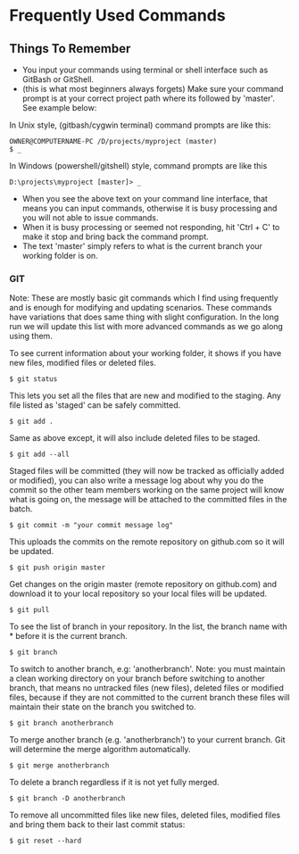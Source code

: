 # Frequently Used Commands

## Things To Remember
* You input your commands using terminal or shell interface such as GitBash or GitShell.
* (this is what most beginners always forgets) Make sure your command prompt is at your correct project path where its followed by 'master'. See example below:

In Unix style, (gitbash/cygwin terminal) command prompts are like this:
~~~
OWNER@COMPUTERNAME-PC /D/projects/myproject (master)
$ _
~~~
In Windows (powershell/gitshell) style, command prompts are like this
~~~
D:\projects\myproject [master]> _
~~~
* When you see the above text on your command line interface, that means you can input commands, otherwise it is busy processing and you will not able to issue commands.
* When it is busy processing or seemed not responding, hit 'Ctrl + C' to make it stop and bring back the command prompt.
* The text 'master' simply refers to what is the current branch your working folder is on.

### GIT

Note: These are mostly basic git commands which I find using frequently and is enough for modifying and updating scenarios. These commands have variations that does same thing with slight configuration. In the long run we will update this list with more advanced commands as we go along using them.

To see current information about your working folder, it shows if you have new files, modified files or deleted files.
~~~
$ git status
~~~

This lets you set all the files that are new and modified to the staging. Any file listed as 'staged' can be safely committed.
~~~
$ git add .
~~~

Same as above except, it will also include deleted files to be staged.
~~~
$ git add --all
~~~

Staged files will be committed (they will now be tracked as officially added or modified), you can also write a message log about why you do the commit so the other team members working on the same project will know what is going on, the message will be attached to the committed files in the batch.
~~~
$ git commit -m "your commit message log"
~~~

This uploads the commits on the remote repository on github.com so it will be updated.
~~~
$ git push origin master
~~~

Get changes on the origin master (remote repository on github.com) and download it to your local repository so your local files will be updated.
~~~
$ git pull
~~~

To see the list of branch in your repository. In the list, the branch name with * before it is the current branch.
~~~
$ git branch
~~~

To switch to another branch, e.g: 'anotherbranch'. Note: you must maintain a clean working directory on your branch before switching to another branch, that means no untracked files (new files), deleted files or modified files, because if they are not committed to the current branch these files will maintain their state on the branch you switched to.
~~~
$ git branch anotherbranch
~~~

To merge another branch (e.g. 'anotherbranch') to your current branch. Git will determine the merge algorithm automatically.
~~~
$ git merge anotherbranch
~~~

To delete a branch regardless if it is not yet fully merged.
~~~
$ git branch -D anotherbranch
~~~

To remove all uncommitted files like new files, deleted files, modified files and bring them back to their last commit status:
~~~
$ git reset --hard
~~~
